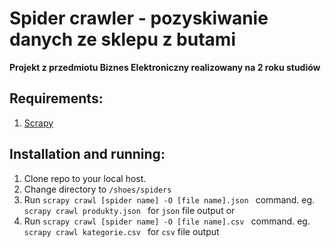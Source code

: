 ﻿# Spider crawler - pozyskiwanie danych ze sklepu z butami
 **Projekt z przedmiotu Biznes Elektroniczny realizowany na 2 roku studiów**

**Requirements:**
---

1. [Scrapy](https://docs.scrapy.org/en/latest/intro/install.html#intro-install)
   
**Installation and running:**
---

1. Clone repo to your local host.
2. Change directory to `/shoes/spiders`
3. Run `scrapy crawl [spider name] -O [file name].json ` command. eg. `scrapy crawl produkty.json ` for `json` file output or
4. Run `scrapy crawl [spider name] -O [file name].csv ` command. eg. `scrapy crawl kategorie.csv ` for `csv` file output

